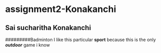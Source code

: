 # assignment2-Konakanchi
## Sai sucharitha Konakanchi
#########Badminton
I like this particular **sport** because this is the only ***outdoor*** game i know 
